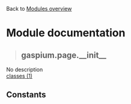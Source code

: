 Back to [Modules overview](https://github.com/pyrustic/gaspium/blob/master/docs/modules/README.md)
  
# Module documentation
>## gaspium.page.\_\_init\_\_
No description
<br>
[classes (1)](https://github.com/pyrustic/gaspium/blob/master/docs/modules/content/gaspium.page.__init__/classes.md)


## Constants
```python

```

